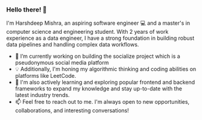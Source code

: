 ### Hello there! 👋

I'm Harshdeep Mishra, an aspiring software engineer 💻 and a master's in computer science and engineering student. With 2 years of work experience as a data engineer, I have a strong foundation in building robust data pipelines and handling complex data workflows.

- 🔭 I’m currently working on building the socialize project which is a pseudonymous social media platform
- 💡 Additionally, I'm honing my algorithmic thinking and coding abilities on platforms like LeetCode.
- 🌱 I'm also actively learning and exploring popular frontend and backend frameworks to expand my knowledge and stay up-to-date with the latest industry trends.
- 📫 Feel free to reach out to me. I'm always open to new opportunities, collaborations, and interesting conversations!
<!--
**harshdM99/harshdM99** is a ✨ _special_ ✨ repository because its `README.md` (this file) appears on your GitHub profile.

Here are some ideas to get you started:

- 🔭 I’m currently working on ...
- 🌱 I’m currently learning ...
- 👯 I’m looking to collaborate on ...
- 🤔 I’m looking for help with ...
- 💬 Ask me about ...
- 📫 How to reach me: ...
- 😄 Pronouns: ...
- ⚡ Fun fact: ...
-->
